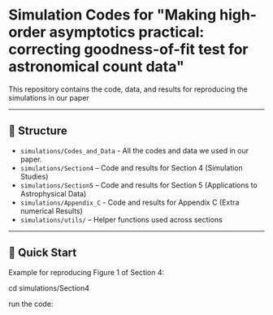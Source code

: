 
# Simulation Codes for "Making high-order asymptotics practical: correcting goodness-of-fit test for astronomical count data"

This repository contains the code, data, and results for reproducing the simulations in our paper

---

## 📂 Structure
- `simulations/Codes_and_Data` - All the codes and data we used in our paper.
- `simulations/Section4` – Code and results for Section 4 (Simulation Studies)
- `simulations/Section5` – Code and results for Section 5 (Applications to Astrophysical Data)
- `simulations/Appendix_C` - Code and results for Appendix C (Extra numerical Results)
- `simulations/utils/` – Helper functions used across sections

---

## 🚀 Quick Start
Example for reproducing Figure 1 of Section 4:

cd simulations/Section4

run the code: 
